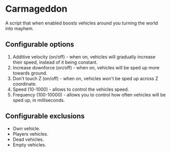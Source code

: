 # Carmageddon
A script that when enabled boosts vehicles around you turning the world into mayhem.

## Configurable options
1. Additive velocity (on/off) - when on, vehicles will gradually increase their speed, instead of it being constant.
2. Increase downforce (on/off) - when on, vehicles will be sped up more towards ground.
3. Don't touch Z (on/off) - when on, vehicles won't be sped up across Z coordinate.
4. Speed (10-1000) - allows to control the vehicles speed.
5. Frequency (100-10000) - allows you to control how often vehicles will be sped up, in milliseconds.

## Configurable exclusions
- Own vehicle.
- Players vehicles.
- Dead vehicles.
- Empty vehicles.
